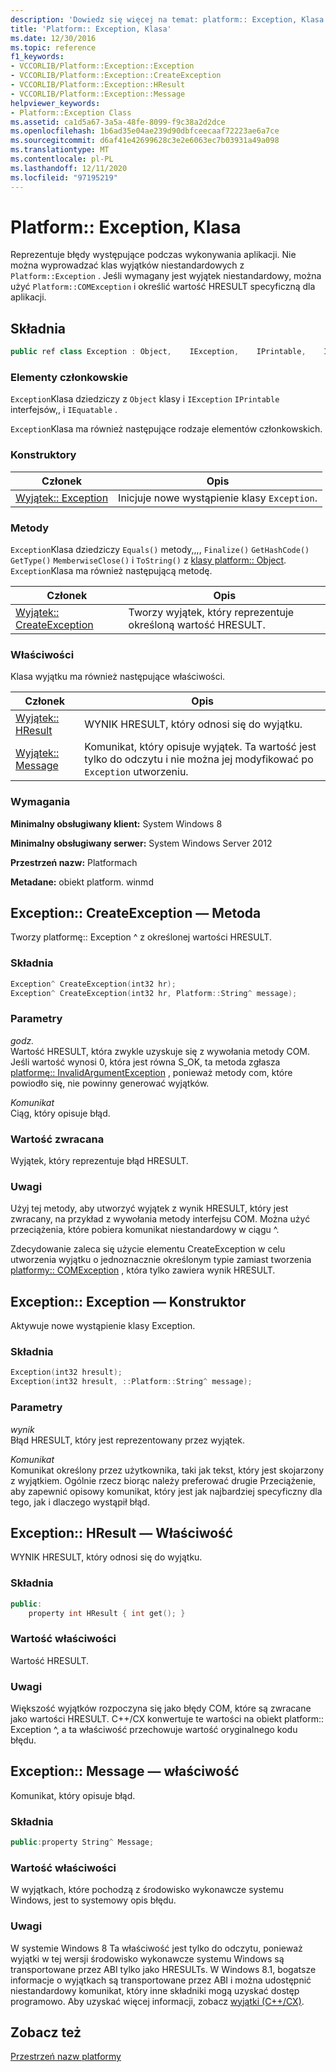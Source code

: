 ```yaml
---
description: 'Dowiedz się więcej na temat: platform:: Exception, Klasa'
title: 'Platform:: Exception, Klasa'
ms.date: 12/30/2016
ms.topic: reference
f1_keywords:
- VCCORLIB/Platform::Exception::Exception
- VCCORLIB/Platform::Exception::CreateException
- VCCORLIB/Platform::Exception::HResult
- VCCORLIB/Platform::Exception::Message
helpviewer_keywords:
- Platform::Exception Class
ms.assetid: ca1d5a67-3a5a-48fe-8099-f9c38a2d2dce
ms.openlocfilehash: 1b6ad35e04ae239d90dbfceecaaf72223ae6a7ce
ms.sourcegitcommit: d6af41e42699628c3e2e6063ec7b03931a49a098
ms.translationtype: MT
ms.contentlocale: pl-PL
ms.lasthandoff: 12/11/2020
ms.locfileid: "97195219"
---
```

# <a name="platformexception-class"></a>Platform:: Exception, Klasa

Reprezentuje błędy występujące podczas wykonywania aplikacji. Nie można wyprowadzać klas wyjątków niestandardowych z `Platform::Exception` . Jeśli wymagany jest wyjątek niestandardowy, można użyć `Platform::COMException` i określić wartość HRESULT specyficzną dla aplikacji.

## <a name="syntax"></a>Składnia

```cpp
public ref class Exception : Object,    IException,    IPrintable,    IEquatable
```

### <a name="members"></a>Elementy członkowskie

`Exception`Klasa dziedziczy z `Object` klasy i `IException` `IPrintable` interfejsów,, i `IEquatable` .

`Exception`Klasa ma również następujące rodzaje elementów członkowskich.

### <a name="constructors"></a>Konstruktory

|Członek|Opis|
|------------|-----------------|
|[Wyjątek:: Exception](#ctor)|Inicjuje nowe wystąpienie klasy `Exception`.|

### <a name="methods"></a>Metody

`Exception`Klasa dziedziczy `Equals()` metody,,,, `Finalize()` `GetHashCode()` `GetType()` `MemberwiseClose()` i `ToString()` z [klasy platform:: Object](../cppcx/platform-object-class.md). `Exception`Klasa ma również następującą metodę.

|Członek|Opis|
|------------|-----------------|
|[Wyjątek:: CreateException](#createexception)|Tworzy wyjątek, który reprezentuje określoną wartość HRESULT.|

### <a name="properties"></a>Właściwości

Klasa wyjątku ma również następujące właściwości.

|Członek|Opis|
|------------|-----------------|
|[Wyjątek:: HResult](#hresult)|WYNIK HRESULT, który odnosi się do wyjątku.|
|[Wyjątek:: Message](#message)|Komunikat, który opisuje wyjątek. Ta wartość jest tylko do odczytu i nie można jej modyfikować po `Exception` utworzeniu.|

### <a name="requirements"></a>Wymagania

**Minimalny obsługiwany klient:** System Windows 8

**Minimalny obsługiwany serwer:** System Windows Server 2012

**Przestrzeń nazw:** Platformach

**Metadane:** obiekt platform. winmd

## <a name="exceptioncreateexception-method"></a><a name="createexception"></a> Exception:: CreateException — Metoda

Tworzy platformę:: Exception ^ z określonej wartości HRESULT.

### <a name="syntax"></a>Składnia

```cpp
Exception^ CreateException(int32 hr);
Exception^ CreateException(int32 hr, Platform::String^ message);
```

### <a name="parameters"></a>Parametry

*godz.*<br/>
Wartość HRESULT, która zwykle uzyskuje się z wywołania metody COM. Jeśli wartość wynosi 0, która jest równa S_OK, ta metoda zgłasza [platformę:: InvalidArgumentException](../cppcx/platform-invalidargumentexception-class.md) , ponieważ metody com, które powiodło się, nie powinny generować wyjątków.

*Komunikat*<br/>
Ciąg, który opisuje błąd.

### <a name="return-value"></a>Wartość zwracana

Wyjątek, który reprezentuje błąd HRESULT.

### <a name="remarks"></a>Uwagi

Użyj tej metody, aby utworzyć wyjątek z wynik HRESULT, który jest zwracany, na przykład z wywołania metody interfejsu COM. Można użyć przeciążenia, które pobiera komunikat niestandardowy w ciągu ^.

Zdecydowanie zaleca się użycie elementu CreateException w celu utworzenia wyjątku o jednoznacznie określonym typie zamiast tworzenia [platformy:: COMException](../cppcx/platform-comexception-class.md) , która tylko zawiera wynik HRESULT.

## <a name="exceptionexception-constructor"></a><a name="ctor"></a> Exception:: Exception — Konstruktor

Aktywuje nowe wystąpienie klasy Exception.

### <a name="syntax"></a>Składnia

```cpp
Exception(int32 hresult);
Exception(int32 hresult, ::Platform::String^ message);
```

### <a name="parameters"></a>Parametry

*wynik*<br/>
Błąd HRESULT, który jest reprezentowany przez wyjątek.

*Komunikat*<br/>
Komunikat określony przez użytkownika, taki jak tekst, który jest skojarzony z wyjątkiem. Ogólnie rzecz biorąc należy preferować drugie Przeciążenie, aby zapewnić opisowy komunikat, który jest jak najbardziej specyficzny dla tego, jak i dlaczego wystąpił błąd.

## <a name="exceptionhresult-property"></a><a name="hresult"></a> Exception:: HResult — Właściwość

WYNIK HRESULT, który odnosi się do wyjątku.

### <a name="syntax"></a>Składnia

```cpp
public:
    property int HResult { int get(); }
```

### <a name="property-value"></a>Wartość właściwości

Wartość HRESULT.

### <a name="remarks"></a>Uwagi

Większość wyjątków rozpoczyna się jako błędy COM, które są zwracane jako wartości HRESULT. C++/CX konwertuje te wartości na obiekt platform:: Exception ^, a ta właściwość przechowuje wartość oryginalnego kodu błędu.

## <a name="exceptionmessage-property"></a><a name="message"></a> Exception:: Message — właściwość

Komunikat, który opisuje błąd.

### <a name="syntax"></a>Składnia

```cpp
public:property String^ Message;
```

### <a name="property-value"></a>Wartość właściwości

W wyjątkach, które pochodzą z środowisko wykonawcze systemu Windows, jest to systemowy opis błędu.

### <a name="remarks"></a>Uwagi

W systemie Windows 8 Ta właściwość jest tylko do odczytu, ponieważ wyjątki w tej wersji środowisko wykonawcze systemu Windows są transportowane przez ABI tylko jako HRESULTs. W Windows 8.1, bogatsze informacje o wyjątkach są transportowane przez ABI i można udostępnić niestandardowy komunikat, który inne składniki mogą uzyskać dostęp programowo. Aby uzyskać więcej informacji, zobacz [wyjątki (C++/CX)](../cppcx/exceptions-c-cx.md).

## <a name="see-also"></a>Zobacz też

[Przestrzeń nazw platformy](../cppcx/platform-namespace-c-cx.md)
